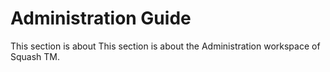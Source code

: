 # Administration Guide

This section is about This section is about the Administration workspace of Squash TM.
